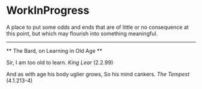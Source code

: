 # WorkInProgress

A place to put some odds and ends that are of little or no consequence at this point, but which may flourish into something meaningful.

---

** The Bard, on Learning in Old Age **

Sir, I am too old to learn.
_King Lear_ (2.2.99)

And as with age his body uglier grows, 
So his mind cankers. 
_The Tempest_ (4.1.213-4)
